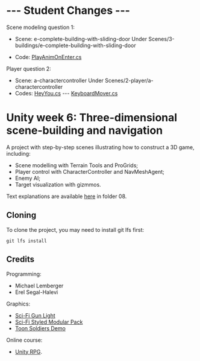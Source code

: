 # --- Student Changes --- #

Scene modeling question 1:
    
* Scene: e-complete-building-with-sliding-door Under Scenes/3-buildings/e-complete-building-with-sliding-door
    
* Code: [PlayAnimOnEnter.cs](https://github.com/ArielGameDev/3D-Terrain-AI/blob/master/Assets/Scripts/HOMEWORK/PlayAnimOnEnter.cs)

Player question 2:

* Scene: a-charactercontroller Under Scenes/2-player/a-charactercontroller
* Codes: [HeyYou.cs](https://github.com/ArielGameDev/3D-Terrain-AI/blob/master/Assets/Scripts/HOMEWORK/HeyYou.cs)  --- [KeyboardMover.cs](https://github.com/ArielGameDev/3D-Terrain-AI/blob/master/Assets/Scripts/HOMEWORK/KeyboardMover.cs) 
# Unity week 6: Three-dimensional scene-building and navigation

A project with step-by-step scenes illustrating how to construct a 3D game, including:

* Scene modelling with Terrain Tools and ProGrids;
* Player control with CharacterController and NavMeshAgent;
* Enemy AI;
* Target visualization with gizmmos.

Text explanations are available 
[here](https://github.com/gamedev-at-ariel/gamedev-5782) in folder 08.

## Cloning
To clone the project, you may need to install git lfs first:

    git lfs install 

## Credits

Programming:
* Michael Lemberger
* Erel Segal-Halevi

Graphics:
* [Sci-Fi Gun Light](https://assetstore.unity.com/packages/3d/props/guns/sci-fi-gun-light-87916)
* [Sci-Fi Styled Modular Pack](https://assetstore.unity.com/packages/3d/environments/sci-fi/sci-fi-styled-modular-pack-82913)
* [Toon Soldiers Demo](https://assetstore.unity.com/packages/3d/characters/toon-soldiers-demo-69684)

Online course:
* [Unity RPG](https://www.gamedev.tv/p/unity-rpg/?product_id=1503859&coupon_code=JOINUS).
